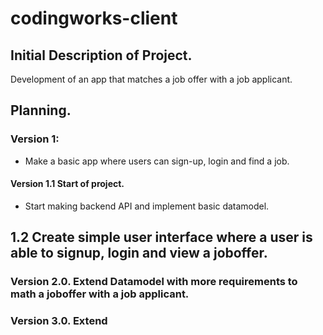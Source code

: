 # codingworks-client

## Initial Description of Project.

Development of an app that matches a job offer with a job applicant.

## Planning.

### Version 1:

- Make a basic app where users can sign-up, login and find a job.

#### Version 1.1 Start of project. 

- Start making backend API and implement basic datamodel.

## 1.2 Create simple user interface where a user is able to signup, login and view a joboffer. 

### Version 2.0. Extend Datamodel with more requirements to math a joboffer with a job applicant.  

### Version 3.0. Extend